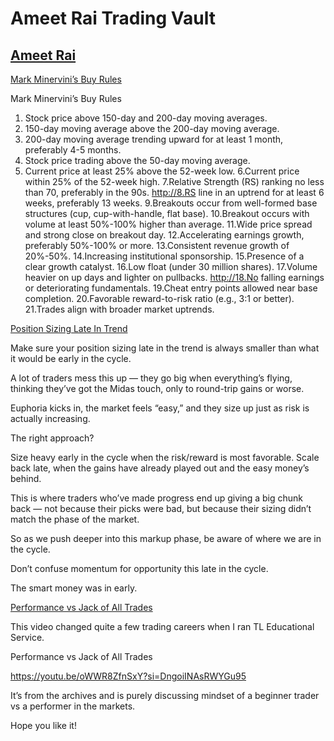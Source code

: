 
# Ameet Rai Trading Vault

## [Ameet Rai](https://x.com/AmeetRai_)
[Mark Minervini’s Buy Rules](https://x.com/AmeetRai_/status/1864280933718696323)

Mark Minervini’s Buy Rules

1. Stock price above 150-day and 200-day moving averages.
2. 150-day moving average above the 200-day moving average.
3. 200-day moving average trending upward for at least 1 month, preferably 4-5 months.
4. Stock price trading above the 50-day moving average.
5. Current price at least 25% above the 52-week low.
   6.Current price within 25% of the 52-week high.
   7.Relative Strength (RS) ranking no less than 70, preferably in the 90s.
   http://8.RS line in an uptrend for at least 6 weeks, preferably 13 weeks.
   9.Breakouts occur from well-formed base structures (cup, cup-with-handle, flat base).
   10.Breakout occurs with volume at least 50%-100% higher than average.
   11.Wide price spread and strong close on breakout day.
   12.Accelerating earnings growth, preferably 50%-100% or more.
   13.Consistent revenue growth of 20%-50%.
   14.Increasing institutional sponsorship.
   15.Presence of a clear growth catalyst.
   16.Low float (under 30 million shares).
   17.Volume heavier on up days and lighter on pullbacks.
   http://18.No falling earnings or deteriorating fundamentals.
   19.Cheat entry points allowed near base completion.
   20.Favorable reward-to-risk ratio (e.g., 3:1 or better).
   21.Trades align with broader market uptrends.


[Position Sizing Late In Trend](https://x.com/AmeetRai_/status/1947409884569604264)

Make sure your position sizing late in the trend is always smaller than what it would be early in the cycle.

A lot of traders mess this up — they go big when everything’s flying, thinking they’ve got the Midas touch, only to round-trip gains or worse.

Euphoria kicks in, the market feels “easy,” and they size up just as risk is actually increasing.

The right approach?

Size heavy early in the cycle when the risk/reward is most favorable.
Scale back late, when the gains have already played out and the easy money’s behind.

This is where traders who’ve made progress end up giving a big chunk back — not because their picks were bad, but because their sizing didn’t match the phase of the market.

So as we push deeper into this markup phase, be aware of where we are in the cycle.

Don’t confuse momentum for opportunity this late in the cycle.

The smart money was in early.

[Performance vs Jack of All Trades](https://x.com/AmeetRai_/status/1954211442187493446)

This video changed quite a few trading careers when I ran TL Educational Service.

Performance vs Jack of All Trades

https://youtu.be/oWWR8ZfnSxY?si=DngoiINAsRWYGu95

It’s from the archives and is purely discussing mindset of a beginner trader vs a performer in the markets.

Hope you like it!
